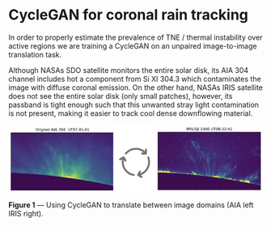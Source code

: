# CycleGAN for coronal rain tracking  
In order to properly estimate the prevalence of TNE / thermal instability over active regions we are training a CycleGAN on an unpaired image-to-image translation task.

Although NASAs SDO satellite monitors the entire solar disk, its AIA 304 channel includes hot a component from Si XI 304.3 which contaminates the image with diffuse coronal emission. On the other hand, NASAs IRIS satellite does not see the entire solar disk (only small patches), however, its passband is tight enough such that this unwanted stray light contamination is not present, making it easier to track cool dense downflowing material. 

![example](assets/cycle.png)

**Figure 1** — Using CycleGAN to translate between image domains (AIA left IRIS right). 